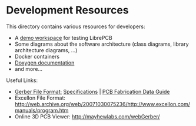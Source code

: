 # Development Resources

This directory contains various resources for developers:
- A [demo workspace](https://github.com/LibrePCB/demo-workspace) for testing LibrePCB
- Some diagrams about the software architecture (class diagrams, library architecture diagrams, ...)
- Docker containers
- [Doxygen documentation](http://librepcb.github.io/LibrePCB-Doxygen/master/)
- and more...

Useful Links:
- [Gerber File Format:](https://www.ucamco.com/en/guest/downloads) [Specifications](https://www.ucamco.com/files/downloads/file/81/the_gerber_file_format_specification.pdf) | [PCB Fabrication Data Guide](https://www.ucamco.com/files/downloads/file/130/pcb%20fabrication%20data%20-%20a%20guide.pdf)
- Excellon File Format: http://web.archive.org/web/20071030075236/http://www.excellon.com/manuals/program.htm
- Online 3D PCB Viewer: http://mayhewlabs.com/webGerber/

